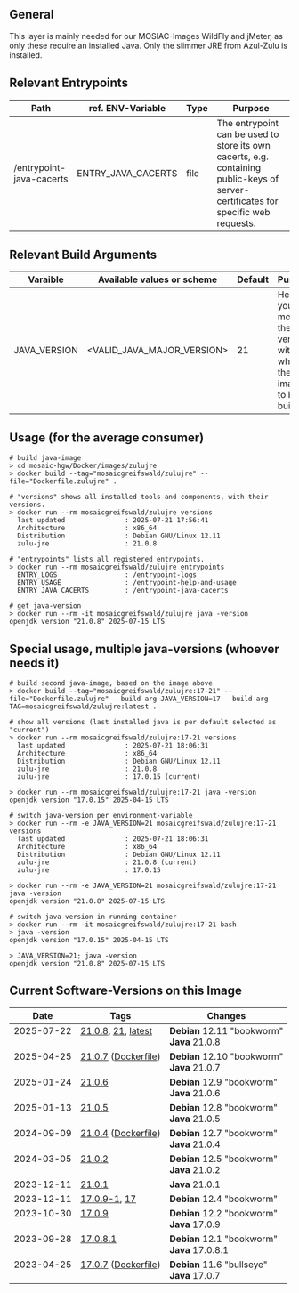 ## General
This layer is mainly needed for our MOSIAC-Images WildFly and jMeter, as only these require an installed Java.
Only the slimmer JRE from Azul-Zulu is installed.


## Relevant Entrypoints
| Path                     | ref. ENV-Variable  | Type | Purpose                                                                                                                            |
|--------------------------|--------------------|------|------------------------------------------------------------------------------------------------------------------------------------|
| /entrypoint-java-cacerts | ENTRY_JAVA_CACERTS | file | The entrypoint can be used to store its own cacerts, e.g. containing public-keys of server-certificates for specific web requests. |


## Relevant Build Arguments
| Varaible     | Available values or scheme   | Default | Purpose                                                                   |
|--------------|------------------------------|---------|---------------------------------------------------------------------------|
| JAVA_VERSION | \<VALID_JAVA_MAJOR_VERSION\> | 21      | Here you can modify the java version with which the image is to be built. |


## Usage (for the average consumer)
```shell
# build java-image
> cd mosaic-hgw/Docker/images/zulujre
> docker build --tag="mosaicgreifswald/zulujre" --file="Dockerfile.zulujre" .

# "versions" shows all installed tools and components, with their versions.
> docker run --rm mosaicgreifswald/zulujre versions
  last updated               : 2025-07-21 17:56:41
  Architecture               : x86_64
  Distribution               : Debian GNU/Linux 12.11
  zulu-jre                   : 21.0.8
  
# "entrypoints" lists all registered entrypoints.
> docker run --rm mosaicgreifswald/zulujre entrypoints
  ENTRY_LOGS                 : /entrypoint-logs
  ENTRY_USAGE                : /entrypoint-help-and-usage
  ENTRY_JAVA_CACERTS         : /entrypoint-java-cacerts

# get java-version
> docker run --rm -it mosaicgreifswald/zulujre java -version
openjdk version "21.0.8" 2025-07-15 LTS
```

## Special usage, multiple java-versions (whoever needs it)
```shell
# build second java-image, based on the image above
> docker build --tag="mosaicgreifswald/zulujre:17-21" --file="Dockerfile.zulujre" --build-arg JAVA_VERSION=17 --build-arg TAG=mosaicgreifswald/zulujre:latest .

# show all versions (last installed java is per default selected as "current") 
> docker run --rm mosaicgreifswald/zulujre:17-21 versions
  last updated               : 2025-07-21 18:06:31
  Architecture               : x86_64
  Distribution               : Debian GNU/Linux 12.11
  zulu-jre                   : 21.0.8
  zulu-jre                   : 17.0.15 (current)

> docker run --rm mosaicgreifswald/zulujre:17-21 java -version
openjdk version "17.0.15" 2025-04-15 LTS

# switch java-version per environment-variable
> docker run --rm -e JAVA_VERSION=21 mosaicgreifswald/zulujre:17-21 versions
  last updated               : 2025-07-21 18:06:31
  Architecture               : x86_64
  Distribution               : Debian GNU/Linux 12.11
  zulu-jre                   : 21.0.8 (current)
  zulu-jre                   : 17.0.15

> docker run --rm -e JAVA_VERSION=21 mosaicgreifswald/zulujre:17-21 java -version
openjdk version "21.0.8" 2025-07-15 LTS

# switch java-version in running container
> docker run --rm -it mosaicgreifswald/zulujre:17-21 bash
> java -version
openjdk version "17.0.15" 2025-04-15 LTS

> JAVA_VERSION=21; java -version
openjdk version "21.0.8" 2025-07-15 LTS
```

## Current Software-Versions on this Image
| Date               | Tags                                                                                                                                                                                                                                     | Changes                                         |
|--------------------|------------------------------------------------------------------------------------------------------------------------------------------------------------------------------------------------------------------------------------------|-------------------------------------------------|
| 2025-07-22<br><br> | [21.0.8](https://hub.docker.com/r/mosaicgreifswald/zulujre/tags?name=21.0.8), [21](https://hub.docker.com/r/mosaicgreifswald/zulujre/tags?name=21), [latest](https://hub.docker.com/r/mosaicgreifswald/zulujre/tags?name=latest)<br><br> | **Debian** 12.11 "bookworm"<br>**Java** 21.0.8  |
| 2025-04-25<br><br> | [21.0.7](https://hub.docker.com/r/mosaicgreifswald/zulujre/tags?name=21.0.7) ([Dockerfile](https://github.com/mosaic-hgw/Docker/blob/5a4e7537aa5a67634c13662101f5f6ca44ac30d2/image/zulujre/Dockerfile.zulujre))<br><br>                 | **Debian** 12.10 "bookworm"<br>**Java** 21.0.7  |
| 2025-01-24<br><br> | [21.0.6](https://hub.docker.com/r/mosaicgreifswald/zulujre/tags?name=21.0.6) <br><br>                                                                                                                                                    | **Debian** 12.9 "bookworm"<br>**Java** 21.0.6   |
| 2025-01-13<br><br> | [21.0.5](https://hub.docker.com/r/mosaicgreifswald/zulujre/tags?name=21.0.5)<br><br>                                                                                                                                                     | **Debian** 12.8 "bookworm"<br>**Java** 21.0.5   |
| 2024-09-09<br><br> | [21.0.4](https://hub.docker.com/r/mosaicgreifswald/zulujre/tags?name=21.0.4) ([Dockerfile](https://github.com/mosaic-hgw/Docker/blob/081d44affc8e3048c38689d3e2780ad777b915f5/image/zulujre/Dockerfile.zulujre))<br><br>                 | **Debian** 12.7 "bookworm"<br>**Java** 21.0.4   |
| 2024-03-05<br><br> | [21.0.2](https://hub.docker.com/r/mosaicgreifswald/zulujre/tags?name=21.0.2)<br><br>                                                                                                                                                     | **Debian** 12.5 "bookworm"<br>**Java** 21.0.2   |
| 2023-12-11         | [21.0.1](https://hub.docker.com/r/mosaicgreifswald/zulujre/tags?name=21.0.1)                                                                                                                                                             | **Java** 21.0.1                                 |
| 2023-12-11         | [17.0.9-1](https://hub.docker.com/r/mosaicgreifswald/zulujre/tags?name=17.0.9-1), [17](https://hub.docker.com/r/mosaicgreifswald/zulujre/tags?name=17)                                                                                   | **Debian** 12.4 "bookworm"                      |
| 2023-10-30<br><br> | [17.0.9](https://hub.docker.com/r/mosaicgreifswald/zulujre/tags?name=17.0.9)<br><br>                                                                                                                                                     | **Debian** 12.2 "bookworm"<br>**Java** 17.0.9   |
| 2023-09-28<br><br> | [17.0.8.1](https://hub.docker.com/r/mosaicgreifswald/zulujre/tags?name=17.0.8.1)<br><br>                                                                                                                                                 | **Debian** 12.1 "bookworm"<br>**Java** 17.0.8.1 |
| 2023-04-25<br><br> | [17.0.7](https://hub.docker.com/r/mosaicgreifswald/zulujre/tags?name=17.0.7) ([Dockerfile](https://github.com/mosaic-hgw/Docker/blob/3441209dd6b8ef2892a6e264ad58898c805e0114/image/java/Dockerfile.jre.zulu))<br><br>                   | **Debian** 11.6 "bullseye"<br>**Java** 17.0.7   |
